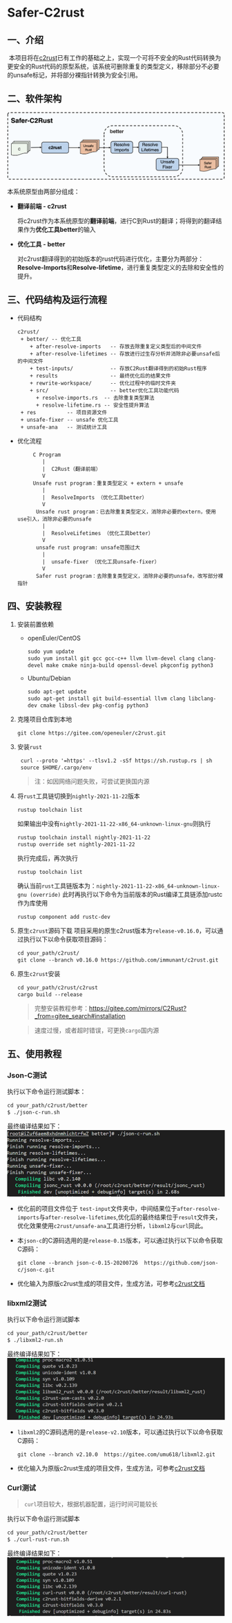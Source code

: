 # Safer-C2rust

## 一、介绍

​        本项目将在[c2rust](https://github.com/immunant/c2rust)已有工作的基础之上，实现一个可将不安全的Rust代码转换为更安全的Rust代码的原型系统，该系统可删除重复的类型定义，移除部分不必要的unsafe标记，并将部分裸指针转换为安全引用。

## 二、软件架构

<img src="./res/pictures/Safer_C2Rust架构图.png" alt="Safer_C2Rust架构图" />

本系统原型由两部分组成：

+ **翻译前端 - c2rust**

  将c2rust作为本系统原型的**翻译前端**，进行C到Rust的翻译；将得到的翻译结果作为**优化工具better**的输入

+ **优化工具 - better**

  对c2rust翻译得到的初始版本的rust代码进行优化，主要分为两部分：**Resolve-Imports**和**Resolve-lifetime**，进行重复类型定义的去除和安全性的提升。

## 三、代码结构及运行流程

+ 代码结构

  ```
  c2rust/
   + better/ -- 优化工具
      + after-resolve-imports   -- 存放去除重复定义类型后的中间文件
      + after-resolve-lifetimes -- 存放进行过生存分析并消除非必要unsafe后的中间文件
      + test-inputs/            -- 存放C2Rust翻译得到的初始Rust程序
      + results                 -- 最终优化后的结果文件
      + rewrite-workspace/      -- 优化过程中的临时文件夹
      + src/                    -- better优化工具功能代码
        + resolve-imports.rs  -- 去除重复类型算法
        + resolve-lifetime.rs -- 安全性提升算法
   + res          -- 项目资源文件
   + unsafe-fixer -- unsafe 优化工具
   + unsafe-ana   -- 测试统计工具
  ```

+ 优化流程

  ```
       C Program 
          |
          |  C2Rust（翻译前端）
          V
       Unsafe rust program：重复类型定义 + extern + unsafe 
          |
          |  ResolveImports （优化工具better）
          V
        Unsafe rust program：已去除重复类型定义，消除非必要的extern，使用use引入，消除非必要的unsafe
          |
          |  ResolveLifetimes （优化工具better）
          V
        unsafe rust program: unsafe范围过大
          |
          |  unsafe-fixer （优化工具unsafe-fixer）
          V
        Safer rust program：去除重复类型定义，消除非必要的unsafe，改写部分裸指针
  ```



## 四、安装教程
1. 安装前置依赖
    - openEuler/CentOS
        ```shell
        sudo yum update
        sudo yum install git gcc gcc-c++ llvm llvm-devel clang clang-devel make cmake ninja-build openssl-devel pkgconfig python3
        ```
    - Ubuntu/Debian
        ```shell
        sudo apt-get update
        sudo apt-get install git build-essential llvm clang libclang-dev cmake libssl-dev pkg-config python3

2. 克隆项目仓库到本地
    ```shell
    git clone https://gitee.com/openeuler/c2rust.git
    ```

3. 安装`rust`
   ```shell
    curl --proto '=https' --tlsv1.2 -sSf https://sh.rustup.rs | sh
    source $HOME/.cargo/env
    ```
    > 注：如因网络问题失败，可尝试更换国内源

4. 将`rust`工具链切换到`nightly-2021-11-22`版本
    ```shell
    rustup toolchain list
    ```
    如果输出中没有`nightly-2021-11-22-x86_64-unknown-linux-gnu`则执行
    ```shell
    rustup toolchain install nightly-2021-11-22
    rustup override set nightly-2021-11-22
    ```
    执行完成后，再次执行
    ```shell
    rustup toolchain list
    ```
    确认当前`rust`工具链版本为：`nightly-2021-11-22-x86_64-unknown-linux-gnu (override)`
    此时再执行以下命令为当前版本的Rust编译工具链添加rustc作为库使用
    ```shell
    rustup component add rustc-dev
    ```
5. 原生`c2rust`源码下载
   项目采用的原生c2rust版本为`release-v0.16.0`，可以通过执行以下以命令获取项目源码：
   ```shell
   cd your_path/c2rust/
   git clone --branch v0.16.0 https://github.com/immunant/c2rust.git
   ``` 
6. 原生`c2rust`安装
    ```shell
    cd your_path/c2rust/c2rust
    cargo build --release
    ```
    > 完整安装教程参考：https://gitee.com/mirrors/C2Rust?_from=gitee_search#installation
    
    > 速度过慢，或者超时错误，可更换`cargo`国内源
    
## 五、使用教程

### Json-C测试
执行以下命令运行测试脚本：
```shell
cd your_path/c2rust/better
$ ./json-c-run.sh
```
最终编译结果如下：
<img src="./res/pictures/jsonc.png" alt="Json-C测试结果" />

- 优化前的项目文件位于 `test-input`文件夹中，中间结果位于`after-resolve-imports`与`after-resolve-lifetimes`,优化后的最终结果位于`result`文件夹，优化效果使用`c2rust/unsafe-ana`工具进行分析，`libxml2`与`curl`同此。

- 本`json-c`的C源码选用的是`release-0.15`版本，可以通过执行以下以命令获取C源码：
   ```shell
   git clone --branch json-c-0.15-20200726  https://github.com/json-c/json-c.git
   ``` 
   

- 优化输入为原版c2rust生成的项目文件，生成方法，可参考[c2rust文档](https://github.com/immunant/c2rust/tree/master/examples/json-c)

### libxml2测试

执行以下命令运行测试脚本

```shell
cd your_path/c2rust/better
$ ./libxml2-run.sh
```

最终编译结果如下：
<img src="./res/pictures/libxml.png" alt="libxml2测试结果" />

- `libxml2`的C源码选用的是`release-v2.10`版本，可以通过执行以下以命令获取C源码：
   ```shell
   git clone --branch v2.10.0  https://gitee.com/umu618/libxml2.git
   ``` 
   
- 优化输入为原版c2rust生成的项目文件，生成方法，可参考[c2rust文档](https://github.com/immunant/c2rust/tree/master/examples/libxml2)

### Curl测试

> `curl`项目较大，根据机器配置，运行时间可能较长

执行以下命令运行测试脚本
```shell
cd your_path/c2rust/better
$ ./curl-rust-run.sh
```

最终编译结果如下：
<img src="./res/pictures/curl.png" alt="Curl测试结果" />